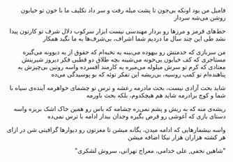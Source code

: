 <div dir="rtl">

فامیل من بود اونکه بی‌جون تا پشت میله رفت و سر داد
تکلیف ما با خون تو خیابون روشن می‌شه سردار

خط‌های قرمز و مرزها رو بردار
مهندسی نیست ابزار سرکوب دلال
شرف تو کارتون پیدا نشد طی این چند سال 
ما دردیم شما اشراف، بی‌شرف‌ها به ما نگید همکار

من سربازی که خدمتش رو بیهوده می‌بینه
یه نخبه‌ام که حقوق از یه دیوونه می‌گیره
مستاجری که کف خیابون بی‌خونه می‌شینه
بچه طلاق دو قطبی فکر دیروز شیرینش
معتادی که کرم تو سرش میلوله می‌میره
یه کارمند افسرده واسه روتین بی‌چیزش
یه پناهنده‌ام تو کمپ روسیه، بی‌ریشه
این تفکر توئه که بو پوسیدگی می‌ده

شاید بحث آزادی نیست، بحث مادرمه
رعشه و ترس تو چشمای خواهرمه
آینده‌ی سیاه با شما و کوچ برادرمه
شاید هم هیچکدوم، بلکه بحث باورمه

ریشه‌ی منه که به ریش و پشم نمی‌ره
چشامه که باس رو همین خاک اشک بریزه 
واسه دستای بازی که آغوشی رو قرض بگیره
وجدان بیدار ادامه با ترس نمی‌ده

واسه بیشمارهایی که ادامه میدن، یگانه میشن
تا مغزتون رو دیوارها گرافیتی شن
در ازای هر کشته هزاران هزار نیکا اضافه میشن

"شاهین نجفی, علی خدامی، معراج تهرانی، سروش لشکری"
</div>